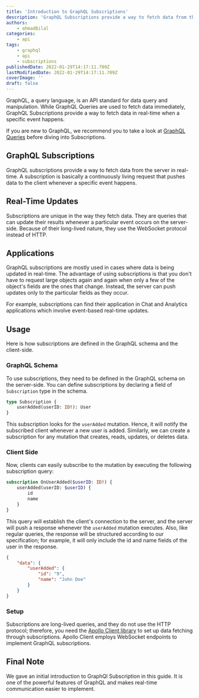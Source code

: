 ```yaml
---
title: 'Introduction to GraphQL Subscriptions'
description: 'GraphQL Subscriptions provide a way to fetch data from the server in real-time. A subscription is a continuously living request that pushes data to the client whenever a specific event happens.'
authors:
    - ahmadBilal
categories:
    - api
tags:
    - graphql
    - api
    - subscriptions
publishedDate: 2022-01-29T14:17:11.709Z
lastModifiedDate: 2022-01-29T14:17:11.709Z
coverImage: ''
draft: false
---
```


<Lead>
	GraphQL, a query language, is an API standard for data query and
	manipulation. While GraphQL Queries are used to fetch data immediately,
	GraphQL Subscriptions provide a way to fetch data in real-time when a
	specific event happens.
</Lead>

If you are new to GraphQL, we recommend you to take a look at [GraphQL Queries](https://RapidAPI.com/guides/graphql-fields-arguments) before diving into Subscriptions.

## GraphQL Subscriptions

GraphQL subscriptions provide a way to fetch data from the server in real-time. A subscription is basically a continuously living request that pushes data to the client whenever a specific event happens.

## Real-Time Updates

Subscriptions are unique in the way they fetch data. They are queries that can update their results whenever a particular event occurs on the server-side. Because of their long-lived nature, they use the WebSocket protocol instead of HTTP.

## Applications

GraphQL subscriptions are mostly used in cases where data is being updated in real-time. The advantage of using subscriptions is that you don't have to request large objects again and again when only a few of the object's fields are the ones that change. Instead, the server can push updates only to the particular fields as they occur.

For example, subscriptions can find their application in Chat and Analytics applications which involve event-based real-time updates.

## Usage

Here is how subscriptions are defined in the GraphQL schema and the client-side.

### GraphQL Schema

To use subscriptions, they need to be defined in the GraphQL schema on the server-side. You can define subscriptions by declaring a field of ` Subscription` type in the schema.

```graphql
type Subscription {
	userAdded(userID: ID!): User
}
```

This subscription looks for the `userAdded` mutation. Hence, it will notify the subscribed client whenever a new user is added. Similarly, we can create a subscription for any mutation that creates, reads, updates, or deletes data.

### Client Side

Now, clients can easily subscribe to the mutation by executing the following subscription query:

```graphql
subscription OnUserAdded($userID: ID!) {
	userAdded(userID: $userID) {
		id
		name
	}
}
```

This query will establish the client's connection to the server, and the server will push a response whenever the `userAdded` mutation executes. Also, like regular queries, the response will be structured according to our specification; for example, it will only include the id and name fields of the user in the response.

```json
{
	"data": {
		"userAdded": {
			"id": "9",
			"name": "John Doe"
		}
	}
}
```

### Setup

Subscriptions are long-lived queries, and they do not use the HTTP protocol; therefore, you need the [Apollo Client library](https://www.apollographql.com/docs/react/data/subscriptions/) to set up data fetching through subscriptions. Apollo Client employs WebSocket endpoints to implement GraphQL subscriptions.

## Final Note

We gave an initial introduction to GraphQl Subscription in this guide. It is one of the powerful features of GraphQL and makes real-time communication easier to implement.
